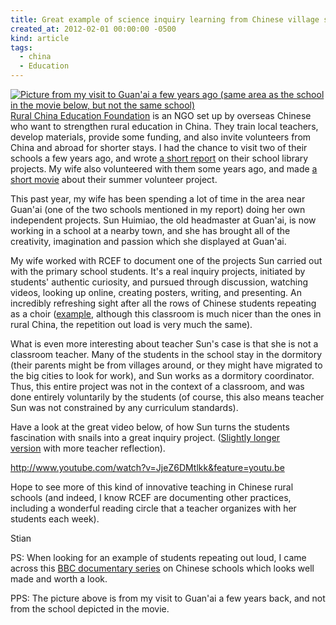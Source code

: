 ```yaml
---
title: Great example of science inquiry learning from Chinese village school
created_at: 2012-02-01 00:00:00 -0500
kind: article
tags:
  - china
  - Education
---
```


[![](http://reganmian.net/blog/wp-content/uploads/2012/02/P5190057.jpg "Picture from my visit to Guan'ai a few years ago (same area as the school in the movie below, but not the same school)")Rural
China Education Foundation](http://www.ruralchina.org) is an NGO set up
by overseas Chinese who want to strengthen rural education in China.
They train local teachers, develop materials, provide some funding, and
also invite volunteers from China and abroad for shorter stays. I had
the chance to visit two of their schools a few years ago, and wrote [a
short
report](http://eprints.rclis.org/bitstream/10760/11695/1/Report_RCEF_libraries_2008.pdf)
on their school library projects. My wife also volunteered with them
some years ago, and made [a short
movie](http://www.youtube.com/watch?v=lV93Hx-CLlU) about their summer
volunteer project.

This past year, my wife has been spending a lot of time in the area near
Guan'ai (one of the two schools mentioned in my report) doing her own
independent projects. Sun Huimiao, the old headmaster at Guan'ai, is now
working in a school at a nearby town, and she has brought all of the
creativity, imagination and passion which she displayed at Guan'ai.

My wife worked with RCEF to document one of the projects Sun carried out
with the primary school students. It's a real inquiry projects,
initiated by students' authentic curiosity, and pursued through
discussion, watching videos, looking up online, creating posters,
writing, and presenting. An incredibly refreshing sight after all the
rows of Chinese students repeating as a choir
([example](http://www.youtube.com/watch?v=8BwIP89aMjA&feature=related),
although this classroom is much nicer than the ones in rural China, the
repetition out load is very much the same).

What is even more interesting about teacher Sun's case is that she is
not a classroom teacher. Many of the students in the school stay in the
dormitory (their parents might be from villages around, or they might
have migrated to the big cities to look for work), and Sun works as a
dormitory coordinator. Thus, this entire project was not in the context
of a classroom, and was done entirely voluntarily by the students (of
course, this also means teacher Sun was not constrained by any
curriculum standards).

Have a look at the great video below, of how Sun turns the students
fascination with snails into a great inquiry project. ([Slightly longer
version](http://www.youtube.com/user/RuralChina?blend=1&ob=0#p/u/0/xE0RGw_pNbQ) with
more teacher reflection).

http://www.youtube.com/watch?v=JjeZ6DMtlkk&feature=youtu.be

Hope to see more of this kind of innovative teaching in Chinese rural
schools (and indeed, I know RCEF are documenting other practices,
including a wonderful reading circle that a teacher organizes with her
students each week).

Stian

PS: When looking for an example of students repeating out loud, I came
across this [BBC documentary
series](http://www.youtube.com/watch?v=yHXBgc7JRZg) on Chinese schools
which looks well made and worth a look.

PPS: The picture above is from my visit to Guan'ai a few years back, and
not from the school depicted in the movie.
